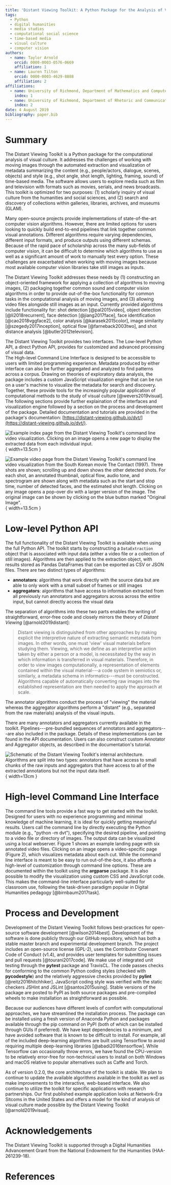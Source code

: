 ```yaml
---
title: 'Distant Viewing Toolkit: A Python Package for the Analysis of Visual Culture'
tags:
  - Python
  - digital humanities
  - media studies
  - computational social science
  - time-based media
  - visual culture
  - computer vision
authors:
  - name: Taylor Arnold
    orcid: 0000-0003-0576-0669
    affiliation: 1
  - name: Lauren Tilton
    orcid: 0000-0003-4629-8888
    affiliation: 2
affiliations:
  - name: University of Richmond, Department of Mathematics and Computer Science
    index: 1
  - name: University of Richmond, Department of Rhetoric and Communication Studies
    index: 2
date: 4 August 2019
bibliography: paper.bib
---
```


# Summary

The Distant Viewing Toolkit is a Python package for the
computational analysis of visual culture. It addresses the challenges of
working with moving images through the automated
extraction and visualization of metadata summarizing the content
(e.g., people/actors, dialogue, scenes, objects) and style (e.g., shot angle,
shot length, lighting, framing, sound) of time-based
media. The software allows users to explore media
such as film and television with formats such as movies, serials, and
news broadcasts.  This toolkit is optimized for two purposes:
(1) scholarly inquiry of visual culture from the humanities and social sciences,
and (2) search and discovery of collections within galleries, libraries, archives, and museums (GLAM).


Many open-source projects provide implementations of state-of-the-art computer
vision algorithms. However, there are limited options for users looking to
quickly build end-to-end pipelines that link together common visual annotations.
Different algorithms require varying dependencies, different input formats, and
produce outputs using different schemas. Because of the rapid pace of
scholarship across the many sub-fields of computer vision, it can be
difficult to determine which algorithms to use as well as a significant amount of work
to manually test every option. These challenges are exacerbated
when working with moving images because most available computer vision
libraries take still images as inputs.   

The Distant Viewing Toolkit addresses these needs by
(1) constructing an object-oriented framework for applying a collection of
algorithms to moving images, (2) packaging together common sound and computer
vision algorithms in order to provide out-of-the-box functionality for common
tasks in the computational analysis of moving images,
and (3) allowing video files alongside still images as an input.
Currently provided algorithms include functionality for: shot detection [@pal2015video],
object detection [@li2018recurrent], face detection [@jiang2017face],
face identification [@cao2018vggface2], color analysis [@karasek2015color],
image similarity [@szegedy2017inception], optical flow [@farneback2003two], and
shot distance analysis [@butler2012television].  

The Distant Viewing Toolkit provides two interfaces.
The Low-level Python API, a direct Python API, provides
for customized and advanced processing of visual data.  
The High-level Command Line Interface is designed to be accessible to users with limited
programming experience. Metadata produced by either interface can also be further
aggregated and analyzed to find patterns across a corpus.
Drawing on theories of exploratory data analysis,  the package includes a
custom JavaScript visualization engine that can be run on a user's machine to
visualize the metadata for search and discovery. Together, these provide tools for
the increasingly popular application of computational methods to the study of visual
culture [@wevers2019visual].  The following sections provide further explaination
of the interfaces and visualization engine followed by a section on the process
and development of the package. Detailed documentation and tutorials are
provided in the package's documentation:
[https://distant-viewing.github.io/dvt/](https://distant-viewing.github.io/dvt/).

![Example index page from the Distant Viewing Toolkit's command line video
visualization. Clicking on an image opens a new page to display the extracted
data from each individual input.](./img/dvt-main-view.png){ width=13.5cm }

![Example video page from the Distant Viewing Toolkit's command line
video visualization from the South Korean movie *The Contact* (1997).
Three shots are shown; scrolling up and down shows the other
detected shots. For each shot, an annotated thumbnail, optical flow, audio tone,
and spectrogram are shown along with metadata such as the start and stop time,
number of detected faces, and the estimated shot length. Clicking on any image
opens a pop-over div with a larger version of the image. The original image can
be shown by clicking on the blue button marked
"Original Image".](./img/dvt-video-view.png){ width=13.5cm }

# Low-level Python API

The full functionality of the Distant Viewing Toolkit is available when using the full Python API.
The toolkit starts by constructing a `DataExtraction`
object that is associated with input data (either a video file or a
collection of still images). Algorithms are then applied to the extraction
object, with results stored as Pandas DataFrames that can be exported as
CSV or JSON files. There are two distinct types of algorithms:

- **annotators**: algorithms that work directly with the source data
but are able to only work with a small subset of frames or still images
- **aggregators**: algorithms that have access to information extracted
from all previously run annotators and aggregators across across the entire
input, but cannot directly access the visual data

The separation of algorithms into these two parts enables the writing of
straightforward, error-free code and closely mirrors the theory of
*Distant Viewing* [@arnold2019distant]:

> Distant viewing is distinguished from other approaches by making explicit
> the interpretive nature of extracting semantic metadata from images.
> In other words, one must 'view' visual materials before studying them.
> Viewing,  which  we  define  as an interpretive action taken by either a
> person or a model, is necessitated by  the  way  in  which  information  is
> transferred  in visual materials. Therefore, in order to view images
> computationally,  a  representation  of  elements  contained within the
> visual material---a code system in semiotics  or,  similarly,  a  metadata
> schema  in  informatics---must  be  constructed.  Algorithms  capable  of
> automatically  converting  raw  images  into the  established  representation
> are  then  needed  to apply  the  approach  at  scale.

The annotator algorithms conduct the process of "viewing" the material whereas
the aggregator algorithms perform a "distant" (e.g., separated from the raw
materials) analysis of the visual inputs.

There are many annotators and aggregators currently available in the toolkit.
Pipelines---pre-bundled sequences of annotators and aggregators---are also
included in the package.  Details of these implementations can be found in the API
documentation. Users can also construct custom Annotator and Aggregator objects,
as described in the documentation's tutorial.

![Schematic of the Distant Viewing Toolkit's internal architecture. Algorithms
are split into two types: annotators that have access to small chunks of the
raw inputs and aggregators that have access to all of the extracted annotations
but not the input data itself.](./img/process.png){ width=13cm }

# High-level Command Line Interface

The command line tools provide a fast way to get started with the toolkit.
Designed for users with no experience programming and minimal knowledge of
machine learning, it is ideal for quickly getting
meaningful results. Users call the command line by directly executing the
Python module (e.g., "python -m dvt"), specifying the desired pipeline, and
pointing to a video file or directory of images. The output data
can be visualized using a local webserver. Figure 1 shows an example landing
page with six annotated video files. Clicking on an image opens a video-specific
page (Figure 2), which visualizes metadata about each cut. While the command line
interface is meant to be easy to run out-of-the-box, it also affords a
high-level of customization through command line options. These are documented
within the toolkit using the **argparse** package. It is also possible to
modify the visualization using custom CSS and JavaScript code. This makes the
command-line interface particularly well-suited for classroom use, following
the task-driven paradigm popular in Digital Humanities pedagogy
[@birnbaum2017task].


# Process and Development

Development of the Distant Viewing Toolkit follows best-practices for
open-source software development [@wilson2014best].
Development of the software is done publicly through our GitHub repository,
which has both a stable master branch and experimental development branch.
The project includes an open-source license (GPL-2), uses the Contributor
Covenant Code of Conduct (v1.4), and provides user templates for submitting issues
and pull requests [@tourani2017code].
We make use of integrated unit testing through the **pytest** package and
TravisCL. The code passes checks for conforming to the common
Python coding styles (checked with **pycodestyle**) and the relatively
aggressive checks provided by **pylint** [@reitz2016hitchhiker]. JavaScript
coding style was verified with the static checkers JSHint and JSLint
[@santos2015using]. Stable
versions of the package are posted to PyPI as both source packages and
pre-compiled wheels to make installation as straightforward as possible.

Because our audiences have different levels of comfort with computational approaches,
we have streamlined the installation process. The package
can be installed using a fresh version of Anaconda Python and packages
available through the pip command on PyPI (both of which can be installed
through GUIs if preferred). We have kept dependencies to a minimum, and have
avoided software that is known to be difficult to install. For example, all of
the included deep-learning algorithms are built using Tensorflow to avoid
requiring multiple deep-learning libraries [@abadi2016tensorflow]. While
Tensorflow can occasionally throw errors, we have found the CPU-version to be
relatively error-free for non-technical users to install on both Windows and
macOS relative to popular alternatives such as Caffe and Torch.

As of version 0.2.0, the core architecture of the toolkit is
stable. We plan to continue to update the available algorithms available in the
toolkit as well as make improvements to the interactive, web-based interface.
We also continue to utilize the toolkit for specific applications with research
partnerships. Our first published example application looks at Network-Era
Sitcoms in the United States and offers a model for the kind of analysis of
visual culture made possible by the Distant Viewing Toolkit [@arnold2019visual].

# Acknowledgements

The Distant Viewing Toolkit is supported through a Digital Humanities
Advancement Grant from the National Endowment for the Humanities
(HAA-261239-18).

# References
